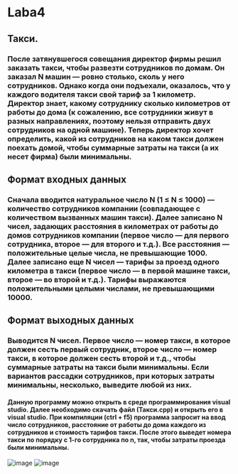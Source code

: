 # Laba4
## Такси.
### После затянувшегося совещания директор фирмы решил заказать такси, чтобы развезти сотрудников по домам. Он заказал N машин — ровно столько, сколь у него сотрудников. Однако когда они подъехали, оказалось, что у каждого водителя такси свой тариф за 1 километр. Директор знает, какому сотруднику сколько километров от работы до дома (к сожалению, все сотрудники живут в разных направлениях, поэтому нельзя отправить двух сотрудников на одной машине). Теперь директор хочет определить, какой из сотрудников на каком такси должен поехать домой, чтобы суммарные затраты на такси (а их несет фирма) были минимальны.
## Формат входных данных
### Сначала вводится натуральное число N (1 ≤ N ≤ 1000) — количество сотрудников компании (совпадающее с количеством вызванных машин такси). Далее записано N чисел, задающих расстояния в километрах от работы до домов сотрудников компании (первое число — для первого сотрудника, второе — для второго и т.д.). Все расстояния — положительные целые числа, не превышающие 1000. Далее записано еще N чисел — тарифы за проезд одного километра в такси (первое число — в первой машине такси, второе — во второй и т.д.). Тарифы выражаются положительными целыми числами, не превышающими 10000.
## Формат выходных данных
### Выводится N чисел. Первое число — номер такси, в которое должен сесть первый сотрудник, второе число — номер такси, в которое должен сесть второй и т.д., чтобы суммарные затраты на такси были минимальны. Если вариантов рассадки сотрудников, при которых затраты минимальны, несколько, выведите любой из них.
#### Данную программу можно открыть в среде программирования visual studio. Далее необходимо скачать файл (Такси.cpp) и открыть его в visual studio. При компиляции (ctrl + f5) программа запросит на ввод число сотрудников, расстояние от работы до дома каждого из сотрудников и стоимость тарифов такси. После этого выведет номера такси по порядку с 1-го сотрудника по n, так, чтобы затраты проезда были минимальны.
![image](https://user-images.githubusercontent.com/90142707/137161412-7b884ef3-2805-483d-8cf7-8bd745217a01.png)
![image](https://user-images.githubusercontent.com/90142707/137161666-a6fa9874-1eab-47b1-9cb4-d70c7c908a90.png)

 
